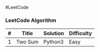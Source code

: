 #LeetCode

### LeetCode Algorithm

| #  | Title  | Solution | Difficulty |
| -- | ------ | -------- | ---------- |
| 1 | Two Sum | Python3  | Easy |
